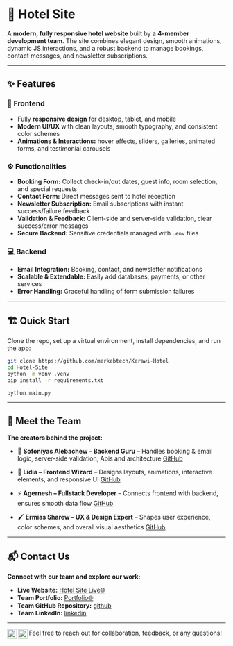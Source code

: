 # 🏨 Hotel Site

A **modern, fully responsive hotel website** built by a **4-member development team**. The site combines elegant design, smooth animations, dynamic JS interactions, and a robust backend to manage bookings, contact messages, and newsletter subscriptions.

---

## ✨ Features

### 🎨 Frontend
- Fully **responsive design** for desktop, tablet, and mobile
- **Modern UI/UX** with clean layouts, smooth typography, and consistent color schemes
- **Animations & Interactions:** hover effects, sliders, galleries, animated forms, and testimonial carousels

### ⚙️ Functionalities
- **Booking Form:** Collect check-in/out dates, guest info, room selection, and special requests
- **Contact Form:** Direct messages sent to hotel reception
- **Newsletter Subscription:** Email subscriptions with instant success/failure feedback
- **Validation & Feedback:** Client-side and server-side validation, clear success/error messages
- **Secure Backend:** Sensitive credentials managed with `.env` files

### 💻 Backend
- **Email Integration:** Booking, contact, and newsletter notifications
- **Scalable & Extendable:** Easily add databases, payments, or other services
- **Error Handling:** Graceful handling of form submission failures

---

## 🏗️ Quick Start
Clone the repo, set up a virtual environment, install dependencies, and run the app:

```bash
git clone https://github.com/merkebtech/Kerawi-Hotel
cd Hotel-Site
python -m venv .venv
pip install -r requirements.txt
```

```bash
python main.py
```

---

## 👥 Meet the Team

**The creators behind the project:**

* 🌟 **Sofoniyas Alebachew – Backend Guru** – Handles booking & email logic, server-side validation, Apis and architecture
  [GitHub](https://github.com/sofi391)

* 🎨 **Lidia – Frontend Wizard** – Designs layouts, animations, interactive elements, and responsive UI
  [GitHub](https://github.com/member2)

* ⚡ **Agernesh – Fullstack Developer** – Connects frontend with backend, ensures smooth data flow
  [GitHub](https://github.com/member3)

* 🖌️ **Ermias Sharew – UX & Design Expert** – Shapes user experience, color schemes, and overall visual aesthetics
  [GitHub](https://github.com/ermizethi)

---

## 📬 Contact Us

**Connect with our team and explore our work:**

- **Live Website:** [Hotel Site Live🌐](https://kerawi-hotel.onrender.com/)
- **Team Portfolio:** [Portfolio🌐](https://your-team-portfolio.com)
- **Team GitHub Repository:** [github](https://github.com/merkebtech)
- **Team LinkedIn:** [linkedin](https://linkedin.com/in/ourteam)

---

Feel free to reach out for collaboration, feedback, or any questions!
[<img align="left" alt="LinkedIn" width="22px" src="https://cdn.jsdelivr.net/npm/simple-icons@v3/icons/linkedin.svg" />][linkedin]
[<img align="left" alt="GitHub" width="22px" src="https://cdn.jsdelivr.net/npm/simple-icons@v3/icons/github.svg" />][github]  

[linkedin]: https://linkedin.com/in/ourteam
[github]: https://github.com/merkebtech